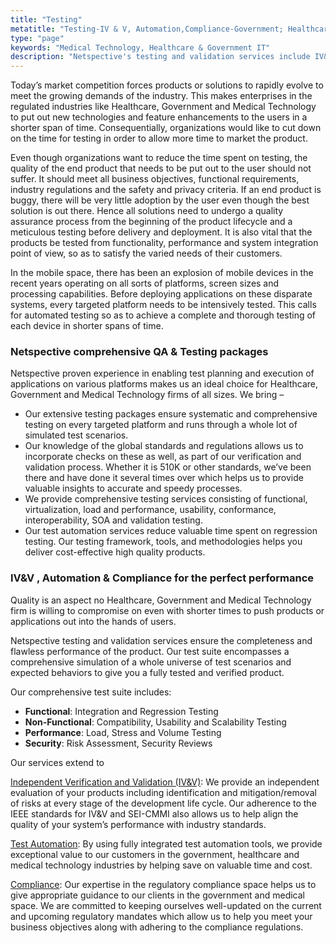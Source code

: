 ```yaml
---
title: "Testing"
metatitle: "Testing-IV & V, Automation,Compliance-Government; Healthcare IT,Medical Technology"
type: "page"
keywords: "Medical Technology, Healthcare & Government IT"
description: "Netspective's testing and validation services include IV&V, Automation and Compliance guidance for healthcare,government and medical technology firms."
---
```


Today’s market competition forces products or solutions to rapidly evolve to meet the growing demands of the industry. This makes enterprises in the regulated industries like Healthcare, Government and Medical Technology to put out new technologies and feature enhancements to the users in a shorter span of time. Consequentially, organizations would like to cut down on the time for testing in order to allow more time to market the product.

Even though organizations want to reduce the time spent on testing, the quality of the end product that needs to be put out to the user should not suffer. It should meet all business objectives, functional requirements, industry regulations and the safety and privacy criteria. If an end product is buggy, there will be very little adoption by the user even though the best solution is out there. Hence all solutions need to undergo a quality assurance process from the beginning of the product lifecycle and a meticulous testing before delivery and deployment. It is also vital that the products be tested from functionality, performance and system integration point of view, so as to satisfy the varied needs of their customers.

In the mobile space, there has been an explosion of mobile devices in the recent years operating on all sorts of platforms, screen sizes and processing capabilities. Before deploying applications on these disparate systems, every targeted platform needs to be intensively tested. This calls for automated testing so as to achieve a complete and thorough testing of each device in shorter spans of time.

### Netspective comprehensive QA & Testing packages

Netspective proven experience in enabling test planning and execution of applications on various platforms makes us an ideal choice for Healthcare, Government and Medical Technology firms of all sizes. We bring –

* Our extensive testing packages ensure systematic and comprehensive testing on every targeted platform and runs through a whole lot of simulated test scenarios.
* Our knowledge of the global standards and regulations allows us to incorporate checks on these as well, as part of our verification and validation process. Whether it is 510K or other standards, we’ve been there and have done it several times over which helps us to provide valuable insights to accurate and speedy processes.
* We provide comprehensive testing services consisting of functional, virtualization, load and performance, usability, conformance, interoperability, SOA and validation testing.
* Our test automation services reduce valuable time spent on regression testing. Our testing framework, tools, and methodologies helps you deliver cost-effective high quality products.

### IV&V , Automation & Compliance for the perfect performance

Quality is an aspect no Healthcare, Government and Medical Technology firm is willing to compromise on even with shorter times to push products or applications out into the hands of users.

Netspective testing and validation services ensure the completeness and flawless performance of the product. Our test suite encompasses a comprehensive simulation of a whole universe of test scenarios and expected behaviors to give you a fully tested and verified product.

Our comprehensive test suite includes:

* **Functional**: Integration and Regression Testing
* **Non-Functional**: Compatibility, Usability and Scalability Testing
* **Performance**: Load, Stress and Volume Testing
* **Security**: Risk Assessment, Security Reviews

Our services extend to

[Independent Verification and Validation (IV&V)](/technology-services/testing/iv-v/): We provide an independent evaluation of your products including identification and mitigation/removal of risks at every stage of the development life cycle. Our adherence to the IEEE standards for IV&V and SEI-CMMI also allows us to help align the quality of your system’s performance with industry standards.

[Test Automation](/technology-services/testing/test-automation/): By using fully integrated test automation tools, we provide exceptional value to our customers in the government, healthcare and medical technology industries by helping save on valuable time and cost.

[Compliance](/technology-services/testing/compliance/): Our expertise in the regulatory compliance space helps us to give appropriate guidance to our clients in the government and medical space. We are committed to keeping ourselves well-updated on the current and upcoming regulatory mandates which allow us to help you meet your business objectives along with adhering to the compliance regulations.